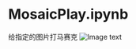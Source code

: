 # MosaicPlay.ipynb
给指定的图片打马赛克
![Image text](https://raw.github.com/luolugithub/MosaicPlay.ipynb/master/MosaicPlay.ipynb/img/luolu.jpg)

